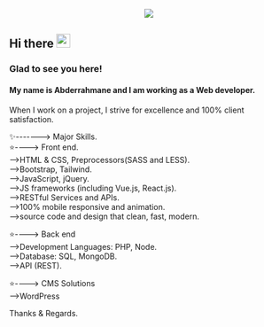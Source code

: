  <p align="center"> 
  <img src="codee.gif" />
</p>
<h2>Hi there <img src="https://media.giphy.com/media/hvRJCLFzcasrR4ia7z/giphy.gif" width="25px"></h2>

<h3>Glad to see you here!</h3>
<h4>My name is Abderrahmane and I am working as a Web developer.</H4>
<p>When I work on a project, I strive for excellence and 100% client satisfaction.</p>
✨-------> Major Skills.<br>
⭐----> Front end.<br>
-->HTML & CSS, Preprocessors(SASS and LESS).<br>
-->Bootstrap, Tailwind.<br>
-->JavaScript, jQuery.<br>
-->JS frameworks (including Vue.js, React.js).<br>
-->RESTful Services and APIs.<br>
-->100% mobile responsive and animation.<br>
-->source code and design that clean, fast, modern.<br>

⭐----> Back end<br>
-->Development Languages: PHP, Node.<br>
-->Database: SQL, MongoDB.<br>
-->API (REST).<br>

⭐----> CMS Solutions<br>
-->WordPress<br>

Thanks & Regards.

